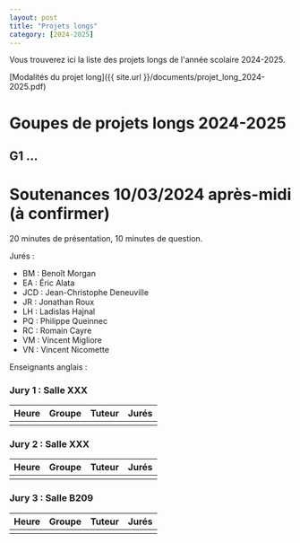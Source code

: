 ```yaml
---
layout: post
title: "Projets longs"
category: [2024-2025]
---
```


Vous trouverez ici la liste des projets longs de l'année scolaire 2024-2025.

[Modalités du projet long]({{ site.url }}/documents/projet_long_2024-2025.pdf)

# Goupes de projets longs 2024-2025

## G1 ...


# Soutenances 10/03/2024 après-midi (à confirmer)

20 minutes de présentation, 10 minutes de question.

Jurés :

  * BM : Benoît Morgan
  * EA : Éric Alata
  * JCD : Jean-Christophe Deneuville
  * JR : Jonathan Roux
  * LH : Ladislas Hajnal
  * PQ : Philippe Queinnec
  * RC : Romain Cayre
  * VM : Vincent Migliore
  * VN : Vincent Nicomette

Enseignants anglais :

### Jury 1 : Salle XXX

| Heure | Groupe | Tuteur          | Jurés |
|-------|--------|-----------------|-------|
|       |        |                 |       |

### Jury 2 : Salle XXX

| Heure | Groupe | Tuteur | Jurés |
|-------|--------|--------|-------|
|       |        |        |       |

### Jury 3 : Salle B209

| Heure | Groupe | Tuteur | Jurés |
|-------|--------|--------|-------|
|       |        |        |       |
